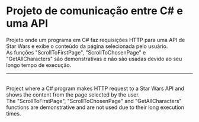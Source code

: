 # Projeto de comunicação entre C# e uma API

Projeto onde um programa em C# faz requisições HTTP para uma API de Star Wars e exibe o conteúdo da página selecionada pelo usuário. <br>
As funções "ScrollToFirstPage", "ScrollToChosenPage" e "GetAllCharacters" são demonstrativas e não são usadas devido ao seu longo tempo de execução.
<br>

---

<br>
Project where a C# program makes HTTP request to a Star Wars API and shows the content from the page selected by the user. <br>
The "ScrollToFirstPage", "ScrollToChosenPage" and "GetAllCharacters" functions are demonstrative and are not used due to their long execution times.
